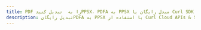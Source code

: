 ---title: PDF را به  تبدیل کنیدPPSX، PDFA به PPSX مبدل رایگان یا Curl SDKdescription: تبدیل رایگانPDFA به PPSX با استفاده از Curl Cloud APIs & SDK همچنین اسناد PDF را در Cloud ایجاد، ویرایش و رندر کنید.---